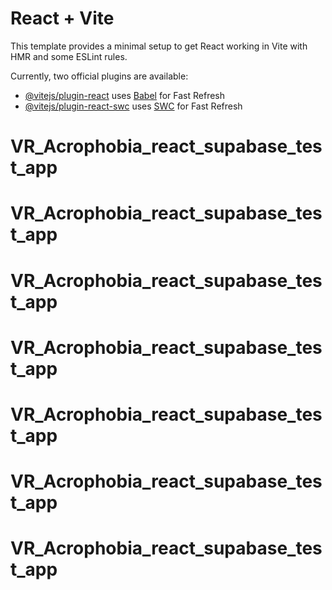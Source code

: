 # React + Vite

This template provides a minimal setup to get React working in Vite with HMR and some ESLint rules.

Currently, two official plugins are available:

- [@vitejs/plugin-react](https://github.com/vitejs/vite-plugin-react/blob/main/packages/plugin-react/README.md) uses [Babel](https://babeljs.io/) for Fast Refresh
- [@vitejs/plugin-react-swc](https://github.com/vitejs/vite-plugin-react-swc) uses [SWC](https://swc.rs/) for Fast Refresh
# VR_Acrophobia_react_supabase_test_app
# VR_Acrophobia_react_supabase_test_app
# VR_Acrophobia_react_supabase_test_app
# VR_Acrophobia_react_supabase_test_app
# VR_Acrophobia_react_supabase_test_app
# VR_Acrophobia_react_supabase_test_app
# VR_Acrophobia_react_supabase_test_app

